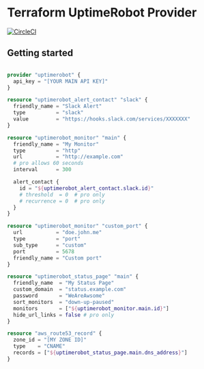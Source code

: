 # Terraform UptimeRobot Provider
[![CircleCI](https://circleci.com/gh/louy/terraform-provider-uptimerobot.svg?style=svg)](https://circleci.com/gh/louy/terraform-provider-uptimerobot)

## Getting started

```tf

provider "uptimerobot" {
  api_key = "[YOUR MAIN API KEY]"
}

resource "uptimerobot_alert_contact" "slack" {
  friendly_name = "Slack Alert"
  type          = "slack"
  value         = "https://hooks.slack.com/services/XXXXXXX"
}

resource "uptimerobot_monitor" "main" {
  friendly_name = "My Monitor"
  type          = "http"
  url           = "http://example.com"
  # pro allows 60 seconds
  interval      = 300

  alert_contact {
    id = "${uptimerobot_alert_contact.slack.id}"
    # threshold  = 0  # pro only
    # recurrence = 0  # pro only
  }
}

resource "uptimerobot_monitor" "custom_port" {
  url           = "doe.john.me"
  type          = "port"
  sub_type      = "custom"
  port          = 5678
  friendly_name = "Custom port"
}

resource "uptimerobot_status_page" "main" {
  friendly_name  = "My Status Page"
  custom_domain  = "status.example.com"
  password       = "WeAreAwsome"
  sort_monitors  = "down-up-paused"
  monitors       = ["${uptimerobot_monitor.main.id}"]
  hide_url_links = false # pro only
}

resource "aws_route53_record" {
  zone_id = "[MY ZONE ID]"
  type    = "CNAME"
  records = ["${uptimerobot_status_page.main.dns_address}"]
}

```
